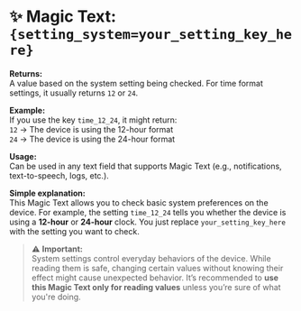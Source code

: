 # ✨ Magic Text: `{setting_system=your_setting_key_here}`

**Returns:**  
A value based on the system setting being checked. For time format settings, it usually returns `12` or `24`.

**Example:**  
If you use the key `time_12_24`, it might return:  
`12` → The device is using the 12-hour format  
`24` → The device is using the 24-hour format

**Usage:**  
Can be used in any text field that supports Magic Text (e.g., notifications, text-to-speech, logs, etc.).

**Simple explanation:**  
This Magic Text allows you to check basic system preferences on the device. For example, the setting `time_12_24` tells you whether the device is using a **12-hour** or **24-hour** clock. You just replace `your_setting_key_here` with the setting you want to check.

> ⚠️ **Important:**  
System settings control everyday behaviors of the device. While reading them is safe, changing certain values without knowing their effect might cause unexpected behavior. It’s recommended to **use this Magic Text only for reading values** unless you’re sure of what you're doing.

